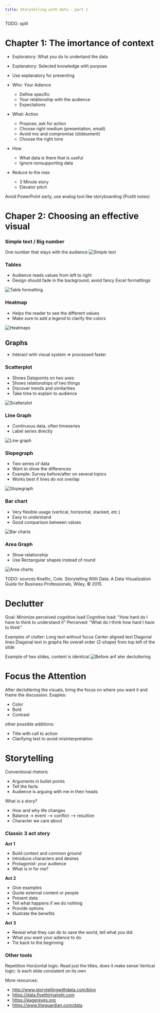 ```yaml
---
title: Storytelling with data - part 1
---
```


TODO: split

# Chapter 1: The imortance of context

- Exploratory: What you do to undertand the data
- Explanatory: Selected knowledge with purpose
- Use explanatory for presenting

- Who: Your Adience
  - Define specific
  - Your relationship with the audience
  - Expectations
- What: Action
  - Propose, ask for action
  - Choose right medium (presentation, email)
  - Avoid mix and compromise (slideument)
  - Choose the right tone
- How
  - What data is there that is useful
  - Ignore nonsupporting data

- Reduce to the max
  - 3 Minute story
  - Elevator pitch

Avoid PowerPoint early, use analog tool like storyboarding (PostIt notes)

# Chaper 2: Choosing an effective visual
### Simple text / Big number
One number that stays with the audience
![Simple text](/assets/storytelling_with_data/big_number.png)

### Tables
- Audience reads values from left to right
- Design should fade in the background, avoid fancy Excel formattings

![Table formatting](/assets/storytelling_with_data/tables.png)

### Heatmap
- Helps the reader to see the different values
- Make sure to add a legend to clarify the colors

![Heatmaps](/assets/storytelling_with_data/heatmaps.png)

## Graphs
- Interact with visual system => processed faster

### Scatterplot
- Shows Datapoints on two axes
- Shows relationships of two things
- Discover trends and similarities
- Take time to explain to audience

![Scatterplot](/assets/storytelling_with_data/scatterplot.png)

### Line Graph
- Continuous data, often timeseries
- Label series directly

![Line graph](/assets/storytelling_with_data/linegraph.png)

### Slopegraph
- Two series of data
- Want to show the differences
- Example: Survey before/after on several topics
- Works best if lines do not overlap

![Slopegraph](/assets/storytelling_with_data/slopegraph.png)

### Bar chart
- Very flexible usage (vertical, horizontal, stacked, etc.)
- Easy to understand
- Good comparison between values

![Bar charts](/assets/storytelling_with_data/bar_charts.png)

### Area Graph
- Show relationship
- Use Rectangular shapes instead of round

![Area charts](/assets/storytelling_with_data/areagraph.png)


TODO: sources
Knaflic, Cole. Storytelling With Data: A Data Visualization Guide for Business Professionals, Wiley, © 2015.


# Declutter
Goal: Minimize perceived cognitive load
Cognitive load: "How hard do I have to think to understand it"
Perceived: "What do I think how hard I have to think"

Examples of clutter:
Long text without focus
Center aligned text
Diagonal lines
Diagonal text in graphs
No overall order (Z-shape) from top left of the slide

Example of two slides, content is identical
![Before anf ater decluttering](/assets/storytelling_with_data/declutter.png)

# Focus the Attention
After decluttering the visuals, bring the focus on where you want it and frame the discussion.
Exaples:
- Color
- Bold
- Contrast

other possible additions:
- Title with call to action
- Clarifying text to avoid misinterpretation
 
# Storytelling
Conventional rhetoric
- Arguments in bullet points
- Tell the facts
- Audience is arguing with me in their heads

What is a story?
- How and why life changes
- Balance  -> event –> conflict –> resultion
- Character we care about

### Classic 3 act story

**Act 1**
- Build context and common ground
- Introduce characters and desires
- Protagonist: your audience
- What is in for me?

**Act 2**
- Give examples
- Quote external content or people
- Present data
- Tell what happens if we do nothing
- Provide options
- Illustrate the benefits

**Act 3**
- Reveal what they can do to save the world, tell what you did
- What you want your adience to do
- Tie back to the beginning

### Other tools
Repetition
Horizontal logic: Read just the titles, does it make sense
Vertical logic: Is each slide consistent on its own

More resources:
- <http://www.storytellingwithdata.com/blog>
- <https://data.fivethirtyeight.com>
- <https://eagereyes.org>
- <https://www.theguardian.com/data>
